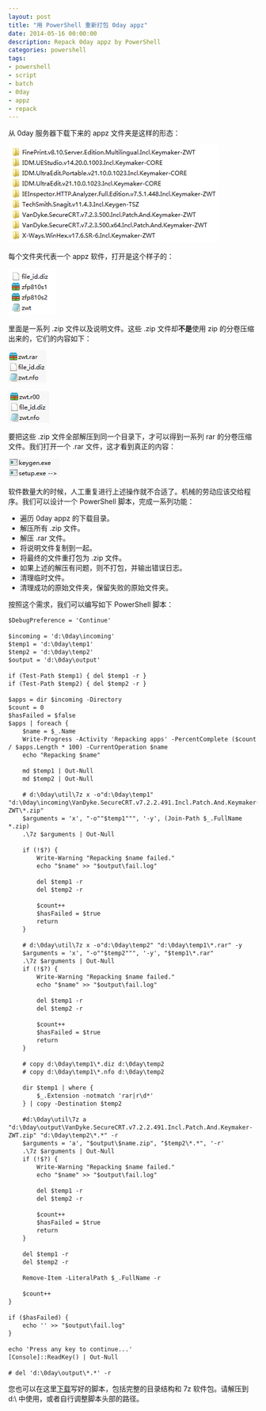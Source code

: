 ```yaml
---
layout: post
title: "用 PowerShell 重新打包 0day appz"
date: 2014-05-16 00:00:00
description: Repack 0day appz by PowerShell
categories: powershell
tags:
- powershell
- script
- batch
- 0day
- appz
- repack
---
```

从 0day 服务器下载下来的 appz 文件夹是这样的形态：

![](/img/2014-05-16-repack-0day-appz-by-powershell-001.png)

每个文件夹代表一个 appz 软件，打开是这个样子的：

![](/img/2014-05-16-repack-0day-appz-by-powershell-002.png)

里面是一系列 .zip 文件以及说明文件。这些 .zip 文件却**不是**使用 zip 的分卷压缩出来的，它们的内容如下：

![](/img/2014-05-16-repack-0day-appz-by-powershell-003.png)

![](/img/2014-05-16-repack-0day-appz-by-powershell-004.png)

要把这些 .zip 文件全部解压到同一个目录下，才可以得到一系列 rar 的分卷压缩文件。我们打开一个 .rar 文件，这才看到真正的内容：

![](/img/2014-05-16-repack-0day-appz-by-powershell-005.png)

软件数量大的时候，人工重复进行上述操作就不合适了。机械的劳动应该交给程序。我们可以设计一个 PowerShell 脚本，完成一系列功能：

- 遍历 0day appz 的下载目录。
- 解压所有 .zip 文件。
- 解压 .rar 文件。
- 将说明文件复制到一起。
- 将最终的文件重打包为 .zip 文件。
- 如果上述的解压有问题，则不打包，并输出错误日志。
- 清理临时文件。
- 清理成功的原始文件夹，保留失败的原始文件夹。

按照这个需求，我们可以编写如下 PowerShell 脚本：

	$DebugPreference = 'Continue'

	$incoming = 'd:\0day\incoming'
	$temp1 = 'd:\0day\temp1'
	$temp2 = 'd:\0day\temp2'
	$output = 'd:\0day\output'

	if (Test-Path $temp1) { del $temp1 -r }
	if (Test-Path $temp2) { del $temp2 -r }

	$apps = dir $incoming -Directory
	$count = 0
	$hasFailed = $false
	$apps | foreach {
	    $name = $_.Name
	    Write-Progress -Activity 'Repacking apps' -PercentComplete ($count / $apps.Length * 100) -CurrentOperation $name
	    echo "Repacking $name"

	    md $temp1 | Out-Null
	    md $temp2 | Out-Null

	    # d:\0day\util\7z x -o"d:\0day\temp1" "d:\0day\incoming\VanDyke.SecureCRT.v7.2.2.491.Incl.Patch.And.Keymaker-ZWT\*.zip"
	    $arguments = 'x', "-o""$temp1""", '-y', (Join-Path $_.FullName *.zip)
	    .\7z $arguments | Out-Null

	    if (!$?) {
	        Write-Warning "Repacking $name failed."
	        echo "$name" >> "$output\fail.log"

	        del $temp1 -r
	        del $temp2 -r

	        $count++
	        $hasFailed = $true
	        return
	    }

	    # d:\0day\util\7z x -o"d:\0day\temp2" "d:\0day\temp1\*.rar" -y
	    $arguments = 'x', "-o""$temp2""", '-y', "$temp1\*.rar"
	    .\7z $arguments | Out-Null
	    if (!$?) {
	        Write-Warning "Repacking $name failed."
	        echo "$name" >> "$output\fail.log"

	        del $temp1 -r
	        del $temp2 -r

	        $count++
	        $hasFailed = $true
	        return
	    }

	    # copy d:\0day\temp1\*.diz d:\0day\temp2
	    # copy d:\0day\temp1\*.nfo d:\0day\temp2

	    dir $temp1 | where {
	        $_.Extension -notmatch 'rar|r\d*'
	    } | copy -Destination $temp2

	    #d:\0day\util\7z a "d:\0day\output\VanDyke.SecureCRT.v7.2.2.491.Incl.Patch.And.Keymaker-ZWT.zip" "d:\0day\temp2\*.*" -r
	    $arguments = 'a', "$output\$name.zip", "$temp2\*.*", '-r'
	    .\7z $arguments | Out-Null
	    if (!$?) {
	        Write-Warning "Repacking $name failed."
	        echo "$name" >> "$output\fail.log"

	        del $temp1 -r
	        del $temp2 -r

	        $count++
	        $hasFailed = $true
	        return
	    }

	    del $temp1 -r
	    del $temp2 -r

	    Remove-Item -LiteralPath $_.FullName -r

	    $count++
	}

	if ($hasFailed) {
	    echo '' >> "$output\fail.log"
	}

	echo 'Press any key to continue...'
	[Console]::ReadKey() | Out-Null

	# del 'd:\0day\output\*.*' -r

您也可以在这里[下载](/assets/download/0day.zip)写好的脚本，包括完整的目录结构和 7z 软件包。请解压到 d:\ 中使用，或者自行调整脚本头部的路径。
